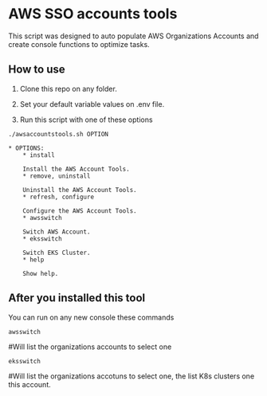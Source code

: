 # AWS SSO accounts tools
This script was designed to auto populate AWS Organizations Accounts and create console functions to optimize tasks.

## How to use

1. Clone this repo on any folder.

2. Set your default variable values on .env file.

3. Run this script with one of these options
```
./awsaccountstools.sh OPTION
```
    * OPTIONS:
        * install

        Install the AWS Account Tools.
        * remove, uninstall

        Uninstall the AWS Account Tools.
        * refresh, configure

        Configure the AWS Account Tools.
        * awsswitch

        Switch AWS Account.
        * eksswitch

        Switch EKS Cluster.
        * help

        Show help.

## After you installed this tool

You can run on any new console these commands

```
awsswitch
```
#Will list the organizations accounts to select one
```
eksswitch
```
#Will list the organizations accotuns to select one, the list K8s clusters one this account.